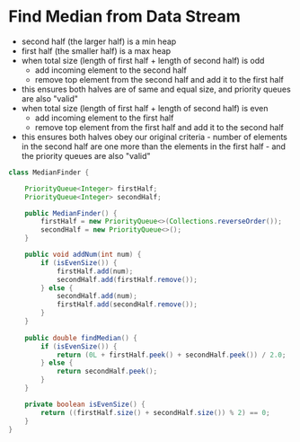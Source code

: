 # Find Median from Data Stream

- second half (the larger half) is a min heap
- first half (the smaller half) is a max heap
- when total size (length of first half + length of second half) is odd 
  - add incoming element to the second half
  - remove top element from the second half and add it to the first half
- this ensures both halves are of same and equal size, and priority queues are also "valid"
- when total size (length of first half + length of second half) is even
  - add incoming element to the first half
  - remove top element from the first half and add it to the second half
- this ensures both halves obey our original criteria - number of elements in the second half are one more than the elements in the first half - and the priority queues are also "valid"

```java
class MedianFinder {

    PriorityQueue<Integer> firstHalf;
    PriorityQueue<Integer> secondHalf;

    public MedianFinder() {
        firstHalf = new PriorityQueue<>(Collections.reverseOrder());
        secondHalf = new PriorityQueue<>();
    }

    public void addNum(int num) {
        if (isEvenSize()) {
            firstHalf.add(num);
            secondHalf.add(firstHalf.remove());
        } else {
            secondHalf.add(num);
            firstHalf.add(secondHalf.remove());
        }
    }
    
    public double findMedian() {
        if (isEvenSize()) {
            return (0L + firstHalf.peek() + secondHalf.peek()) / 2.0;
        } else {
            return secondHalf.peek();
        }
    }

    private boolean isEvenSize() {
        return ((firstHalf.size() + secondHalf.size()) % 2) == 0;
    }
}
```
